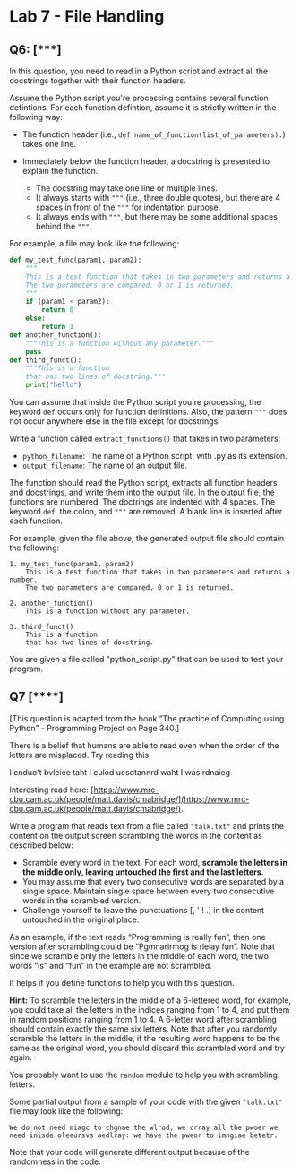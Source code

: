# Lab 7 - File Handling

## Q6: [\*\*\*]

In this question, you need to read in a Python script and extract all the docstrings together with their function headers.

Assume the Python script you're processing contains several function defintions. For each function defintion, assume it is strictly written in the following way:

- The function header (i.e., ```def name_of_function(list_of_parameters):```) takes one line.

- Immediately below the function header, a docstring is presented to explain the function. 
  - The docstring may take one line or multiple lines. 
  - It always starts with ```"""``` (i.e., three double quotes), but there are 4 spaces in front of the ```"""``` for indentation purpose.
  - It always ends with ```"""```, but there may be some additional spaces behind the ```"""```.

For example, a file may look like the following:

```python
def my_test_func(param1, param2):
    """
    This is a test function that takes in two parameters and returns a number.
    The two parameters are compared. 0 or 1 is returned.
    """
    if (param1 < param2):
        return 0
    else:
        return 1
def another_function():
    """This is a function without any parameter."""
    pass
def third_funct():
    """This is a function
    that has two lines of docstring."""
    print("hello")
```

You can assume that inside the Python script you're processing, the keyword ```def``` occurs only for function definitions. Also, the pattern ```"""``` does not occur anywhere else in the file except for docstrings.

Write a function called ```extract_functions()``` that takes in two parameters:

- ```python_filename```: The name of a Python script, with .py as its extension.
- ```output_filename```: The name of an output file.
    
The function should read the Python script, extracts all function headers and docstrings, and write them into the output file. In the output file, the functions are numbered. The doctrings are indented with 4 spaces. The keyword ```def```, the colon, and ```"""``` are removed. A blank line is inserted after each function.

For example, given the file above, the generated output file should contain the following:

```
1. my_test_func(param1, param2)
    This is a test function that takes in two parameters and returns a number.
    The two parameters are compared. 0 or 1 is returned.

2. another_function()
    This is a function without any parameter.

3. third_funct()
    This is a function
    that has two lines of docstring.
```

You are given a file called "python_script.py" that can be used to test your program.

## Q7 [\*\*\*\*]

[This question is adapted from the book “The practice of Computing using Python” - Programming Project on Page 340.]

There is a belief that humans are able to read even when the order of the letters are misplaced. Try reading this:

  I cnduo't bvleiee taht I culod uesdtannrd waht I was rdnaieg 

Interesting read here: [https://www.mrc-cbu.cam.ac.uk/people/matt.davis/cmabridge/](https://www.mrc-cbu.cam.ac.uk/people/matt.davis/cmabridge/).

Write a program that reads text from a file called `"talk.txt"` and prints the content on the output screen scrambling the words in the content as described below:

- Scramble every word in the text. For each word, __scramble the letters in the middle only, leaving untouched the first and the last letters__.
- You may assume that every two consecutive words are separated by a single space. Maintain single space between every two consecutive words in the scrambled version.
- Challenge yourself to leave the punctuations [, ' ! .] in the content untouched in the original place.

As an example, if the text reads “Programming is really fun”, then one version after scrambling could be “Pgmnarirmog is rlelay fun”. Note that since we scramble only the letters in the middle of each word, the two words “is” and “fun” in the example are not scrambled.  

It helps if you define functions to help you with this question.

__Hint:__ To scramble the letters in the middle of a 6-lettered word, for example, you could take all the letters in the indices ranging from 1 to 4, and put them in random positions ranging from 1 to 4. A 6-letter word after scrambling should contain exactly the same six letters. Note that after you randomly scramble the letters in the middle, if the resulting word happens to be the same as the original word, you should discard this scrambled word and try again.

You probably want to use the ```random``` module to help you with scrambling letters.

Some partial output from a sample of your code with the given `"talk.txt"` file may look like the following:

```
We do not need miagc to chgnae the wlrod, we crray all the pwoer we need inisde oleeursvs aedlray: we have the pweor to imngiae betetr.
```

Note that your code will generate different output because of the randomness in the code.